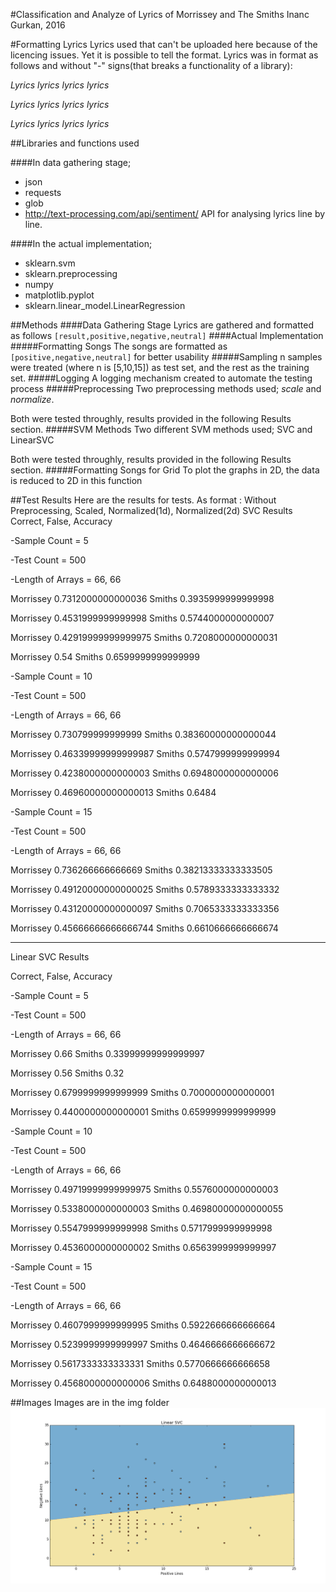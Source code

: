 #Classification and Analyze of Lyrics of Morrissey and The Smiths
Inanc Gurkan, 2016

#Formatting Lyrics
Lyrics used that can't be uploaded here because of the licencing issues. Yet it is possible to tell the format. Lyrics was in format as follows and without "-" signs(that breaks a functionality of a library):

*Lyrics lyrics lyrics lyrics*

*Lyrics lyrics lyrics lyrics*

*Lyrics lyrics lyrics lyrics*

##Libraries and functions used

####In data gathering stage;
* json
* requests
* glob
* http://text-processing.com/api/sentiment/ API for analysing lyrics line by line.

####In the actual implementation;
* sklearn.svm
* sklearn.preprocessing
* numpy
* matplotlib.pyplot
* sklearn.linear_model.LinearRegression

##Methods
####Data Gathering Stage
Lyrics are gathered and formatted as follows
`[result,positive,negative,neutral]`
####Actual Implementation
#####Formatting Songs
The songs are formatted as `[positive,negative,neutral]` for better usability
#####Sampling
n samples were treated (where n is [5,10,15]) as test set, and the rest as the training set.
#####Logging
A logging mechanism created to automate the testing process
#####Preprocessing
Two preprocessing methods used; *scale* and *normalize*.

Both were tested throughly, results provided in the following Results section.
#####SVM Methods
Two different SVM methods used; SVC and LinearSVC

Both were tested throughly, results provided in the following Results section.
#####Formatting Songs for Grid 
To plot the graphs in 2D, the data is reduced to 2D in this function

##Test Results
Here are the results for tests. As format : Without Preprocessing, Scaled, Normalized(1d), Normalized(2d)
SVC Results
Correct, False, Accuracy

-Sample Count = 5

-Test Count = 500

-Length of Arrays = 66, 66

Morrissey
0.7312000000000036
Smiths
0.3935999999999998

Morrissey
0.4531999999999998
Smiths
0.5744000000000007

Morrissey
0.42919999999999975
Smiths
0.7208000000000031

Morrissey
0.54
Smiths
0.6599999999999999


-Sample Count = 10

-Test Count = 500

-Length of Arrays = 66, 66

Morrissey
0.730799999999999
Smiths
0.38360000000000044

Morrissey
0.46339999999999987
Smiths
0.5747999999999994

Morrissey
0.4238000000000003
Smiths
0.6948000000000006

Morrissey
0.46960000000000013
Smiths
0.6484


-Sample Count = 15

-Test Count = 500

-Length of Arrays = 66, 66

Morrissey
0.736266666666669
Smiths
0.38213333333333505

Morrissey
0.49120000000000025
Smiths
0.5789333333333332

Morrissey
0.43120000000000097
Smiths
0.7065333333333356

Morrissey
0.45666666666666744
Smiths
0.6610666666666674

--------------------------------

Linear SVC Results

Correct, False, Accuracy

-Sample Count = 5

-Test Count = 500

-Length of Arrays = 66, 66


Morrissey
0.66
Smiths
0.33999999999999997

Morrissey
0.56
Smiths
0.32

Morrissey
0.6799999999999999
Smiths
0.7000000000000001

Morrissey
0.4400000000000001
Smiths
0.6599999999999999


-Sample Count = 10

-Test Count = 500

-Length of Arrays = 66, 66

Morrissey
0.49719999999999975
Smiths
0.5576000000000003

Morrissey
0.5338000000000003
Smiths
0.46980000000000055

Morrissey
0.5547999999999998
Smiths
0.5717999999999998

Morrissey
0.4536000000000002
Smiths
0.6563999999999997


-Sample Count = 15

-Test Count = 500

-Length of Arrays = 66, 66

Morrissey
0.4607999999999995
Smiths
0.5922666666666664

Morrissey
0.5239999999999997
Smiths
0.4646666666666672

Morrissey
0.5617333333333331
Smiths
0.5770666666666658

Morrissey
0.4568000000000006
Smiths
0.6488000000000013

##Images
Images are in the img folder
![alt tag](./img/Linear%20SVC.png)